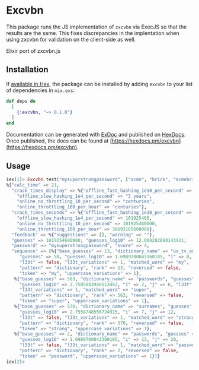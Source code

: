 # Excvbn

This package runs the JS implementation of `zxcvbn` via ExecJS so that the results are the same. This fixes discrepancies in the implentation when using zxcvbn for validation on the client-side as well.

Elixir port of zxcvbn.js

## Installation

If [available in Hex](https://hex.pm/docs/publish), the package can be installed
by adding `excvbn` to your list of dependencies in `mix.exs`:

```elixir
def deps do
  [
    {:excvbn, "~> 0.1.0"}
  ]
end
```

Documentation can be generated with [ExDoc](https://github.com/elixir-lang/ex_doc)
and published on [HexDocs](https://hexdocs.pm). Once published, the docs can
be found at [https://hexdocs.pm/excvbn](https://hexdocs.pm/excvbn).

## Usage

```elixir
iex(1)> Excvbn.test("mysuperstrongpassword", ["acme", "brick", "acmebrick"])
%{"calc_time" => 21,
  "crack_times_display" => %{"offline_fast_hashing_1e10_per_second" => "2 minutes",
    "offline_slow_hashing_1e4_per_second" => "3 years",
    "online_no_throttling_10_per_second" => "centuries",
    "online_throttling_100_per_hour" => "centuries"},
  "crack_times_seconds" => %{"offline_fast_hashing_1e10_per_second" => 101.92546,
    "offline_slow_hashing_1e4_per_second" => 101925460,
    "online_no_throttling_10_per_second" => 101925460000,
    "online_throttling_100_per_hour" => 36693165600000},
  "feedback" => %{"suggestions" => [], "warning" => ""},
  "guesses" => 1019254600000, "guesses_log10" => 12.008282680143921,
  "password" => "mysuperstrongpassword", "score" => 4,
  "sequence" => [%{"base_guesses" => 13, "dictionary_name" => "us_tv_and_film",
     "guesses" => 50, "guesses_log10" => 1.6989700043360185, "i" => 0, "j" => 1,
     "l33t" => false, "l33t_variations" => 1, "matched_word" => "my",
     "pattern" => "dictionary", "rank" => 13, "reversed" => false,
     "token" => "my", "uppercase_variations" => 1},
   %{"base_guesses" => 563, "dictionary_name" => "passwords", "guesses" => 563,
     "guesses_log10" => 2.7505083948513462, "i" => 2, "j" => 6, "l33t" => false,
     "l33t_variations" => 1, "matched_word" => "super",
     "pattern" => "dictionary", "rank" => 563, "reversed" => false,
     "token" => "super", "uppercase_variations" => 1},
   %{"base_guesses" => 570, "dictionary_name" => "surnames", "guesses" => 570,
     "guesses_log10" => 2.7558748556724915, "i" => 7, "j" => 12,
     "l33t" => false, "l33t_variations" => 1, "matched_word" => "strong",
     "pattern" => "dictionary", "rank" => 570, "reversed" => false,
     "token" => "strong", "uppercase_variations" => 1},
   %{"base_guesses" => 2, "dictionary_name" => "passwords", "guesses" => 50,
     "guesses_log10" => 1.6989700043360185, "i" => 13, "j" => 20,
     "l33t" => false, "l33t_variations" => 1, "matched_word" => "password",
     "pattern" => "dictionary", "rank" => 2, "reversed" => false,
     "token" => "password", "uppercase_variations" => 1}]}
iex(2)>
```
